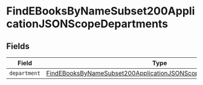 # FindEBooksByNameSubset200ApplicationJSONScopeDepartments


## Fields

| Field                                                                                                                                                               | Type                                                                                                                                                                | Required                                                                                                                                                            | Description                                                                                                                                                         |
| ------------------------------------------------------------------------------------------------------------------------------------------------------------------- | ------------------------------------------------------------------------------------------------------------------------------------------------------------------- | ------------------------------------------------------------------------------------------------------------------------------------------------------------------- | ------------------------------------------------------------------------------------------------------------------------------------------------------------------- |
| `department`                                                                                                                                                        | [FindEBooksByNameSubset200ApplicationJSONScopeDepartmentsDepartment](../../models/operations/findebooksbynamesubset200applicationjsonscopedepartmentsdepartment.md) | :heavy_minus_sign:                                                                                                                                                  | N/A                                                                                                                                                                 |